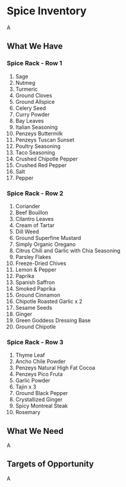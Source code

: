 # Spice Inventory

A

## What We Have

### Spice Rack - Row 1

1. Sage
1. Nutmeg
1. Turmeric
1. Ground Cloves
1. Ground Allspice
1. Celery Seed
1. Curry Powder
1. Bay Leaves
2. Italian Seasoning
3. Penzeys Buttermilk
4. Penzeys Tuscan Sunset
5. Poultry Seasoning
6. Taco Seasoning
7. Crushed Chipotle Pepper
8. Crushed Red Pepper
9. Salt
10. Pepper

### Spice Rack - Row 2

1. Coriander
2. Beef Bouillon
3. Cilantro Leaves
4. Cream of Tartar
5. Dill Weed
6. Ground Superfine Mustard
7. Simply Organic Oregano
8. Citrus Chili and Garlic with Chia Seasoning
9. Parsley Flakes
10. Freeze-Dried Chives
11. Lemon & Pepper
12. Paprika
13. Spanish Saffron
14. Smoked Paprika
15. Ground Cinnamon
16. Chipotle Roasted Garlic x 2
17. Sesame Seeds
18. Ginger
19. Green Goddess Dressing Base
20. Ground Chipotle

### Spice Rack - Row 3

1. Thyme Leaf
2. Ancho Chile Powder
3. Penzeys Natural High Fat Cocoa
4. Penzeys Pico Fruta
5. Garlic Powder
6. Tajin x 3
7. Ground Black Pepper
8. Crystallized Ginger
9. Spicy Montreal Steak
10. Rosemary

## What We Need

A

## Targets of Opportunity

A
